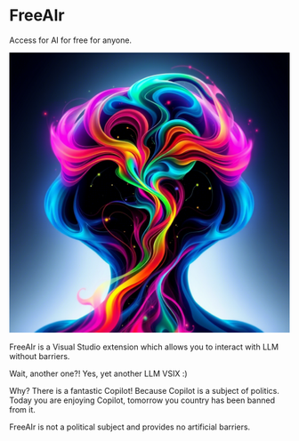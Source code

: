 # FreeAIr

Access for AI for free for anyone.

![logo](logo.png)

FreeAIr is a Visual Studio extension which allows you to interact with LLM without barriers.

Wait, another one?! Yes, yet another LLM VSIX :)

Why? There is a fantastic Copilot! Because Copilot is a subject of politics. Today you are enjoying Copilot, tomorrow you country has been banned from it.

FreeAIr is not a political subject and provides no artificial barriers.


